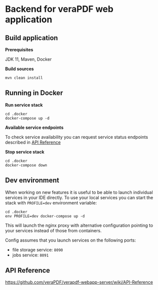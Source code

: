 # Backend for veraPDF web application

## Build application

**Prerequisites**

JDK 11, Maven, Docker

**Build sources**

```
mvn clean install
```

## Running in Docker

**Run service stack**
```
cd .docker
docker-compose up -d
```

**Available service endpoints**

To check service availability you can request service status endpoints described in [API Reference](https://github.com/veraPDF/verapdf-webapp-server/wiki/API-Reference#status)

**Stop service stack**
```
cd .docker
docker-compose down
```

## Dev environment
When working on new features it is useful to be able to launch individual services in your IDE directly. 
To use your local services you can start the stack with `PROFILE=dev` environment variable:
```
cd .docker
env PROFILE=dev docker-compose up -d
```
This will launch the nginx proxy with alternative configuration pointing to your services instead of those from 
containers.

Config assumes that you launch services on the following ports:

 * file storage service: `8090`
 * jobs service: `8091`
 
 ## API Reference
 https://github.com/veraPDF/verapdf-webapp-server/wiki/API-Reference
